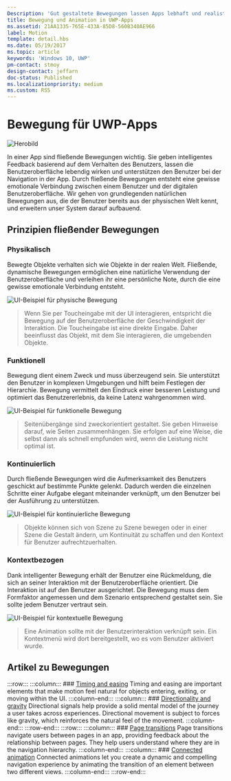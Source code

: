 ```yaml
---
Description: 'Gut gestaltete Bewegungen lassen Apps lebhaft und realistisch erscheinen. Helfen Sie Benutzern dabei, Kontextänderungen zu verstehen, und verbinden Sie Interaktionen mit visuellen Übergängen.'
title: Bewegung und Animation in UWP-Apps
ms.assetid: 21AA1335-765E-433A-85D8-560B340AE966
label: Motion
template: detail.hbs
ms.date: 05/19/2017
ms.topic: article
keywords: 'Windows 10, UWP'
pm-contact: stmoy
design-contact: jeffarn
doc-status: Published
ms.localizationpriority: medium
ms.custom: RS5
---
```

# <a name="motion-for-uwp-apps"></a>Bewegung für UWP-Apps

![Herobild](images/header-motion2.svg)

In einer App sind fließende Bewegungen wichtig. Sie geben intelligentes Feedback basierend auf dem Verhalten des Benutzers, lassen die Benutzeroberfläche lebendig wirken und unterstützen den Benutzer bei der Navigation in der App. Durch fließende Bewegungen entsteht eine gewisse emotionale Verbindung zwischen einem Benutzer und der digitalen Benutzeroberfläche. Wir gehen von grundlegenden natürlichen Bewegungen aus, die der Benutzer bereits aus der physischen Welt kennt, und erweitern unser System darauf aufbauend.

## <a name="fluent-motion-principles"></a>Prinzipien fließender Bewegungen

### <a name="physical"></a>Physikalisch

Bewegte Objekte verhalten sich wie Objekte in der realen Welt. Fließende, dynamische Bewegungen ermöglichen eine natürliche Verwendung der Benutzeroberfläche und verleihen ihr eine persönliche Note, durch die eine gewisse emotionale Verbindung entsteht.

![UI-Beispiel für physische Bewegung](images/Physical.gif)
> Wenn Sie per Toucheingabe mit der UI interagieren, entspricht die Bewegung auf der Benutzeroberfläche der Geschwindigkeit der Interaktion. Die Toucheingabe ist eine direkte Eingabe. Daher beeinflusst das Objekt, mit dem Sie interagieren, die umgebenden Objekte.

### <a name="functional"></a>Funktionell

Bewegung dient einem Zweck und muss überzeugend sein. Sie unterstützt den Benutzer in komplexen Umgebungen und hilft beim Festlegen der Hierarchie. Bewegung vermittelt den Eindruck einer besseren Leistung und optimiert das Benutzererlebnis, da keine Latenz wahrgenommen wird.

![UI-Beispiel für funktionelle Bewegung](images/functional.gif)
> Seitenübergänge sind zweckorientiert gestaltet. Sie geben Hinweise darauf, wie Seiten zusammenhängen. Sie erfolgen auf eine Weise, die selbst dann als schnell empfunden wird, wenn die Leistung nicht optimal ist.

### <a name="continuous"></a>Kontinuierlich

Durch fließende Bewegungen wird die Aufmerksamkeit des Benutzers geschickt auf bestimmte Punkte gelenkt. Dadurch werden die einzelnen Schritte einer Aufgabe elegant miteinander verknüpft, um den Benutzer bei der Ausführung zu unterstützen.

![UI-Beispiel für kontinuierliche Bewegung](images/continuous3.gif)
> Objekte können sich von Szene zu Szene bewegen oder in einer Szene die Gestalt ändern, um Kontinuität zu schaffen und den Kontext für Benutzer aufrechtzuerhalten.

### <a name="contextual"></a>Kontextbezogen

Dank intelligenter Bewegung erhält der Benutzer eine Rückmeldung, die sich an seiner Interaktion mit der Benutzeroberfläche orientiert. Die Interaktion ist auf den Benutzer ausgerichtet. Die Bewegung muss dem Formfaktor angemessen und dem Szenario entsprechend gestaltet sein. Sie sollte jedem Benutzer vertraut sein.

![UI-Beispiel für kontextuelle Bewegung](images/Contextual.gif)
> Eine Animation sollte mit der Benutzerinteraktion verknüpft sein. Ein Kontextmenü wird dort bereitgestellt, wo es vom Benutzer aktiviert wurde. 

## <a name="motion-articles"></a>Artikel zu Bewegungen

:::row:::
    :::column:::
        ### [Timing and easing](timing-and-easing.md)
        Timing and easing are important elements that make motion feel natural for objects entering, exiting, or moving within the UI.
    :::column-end:::
    :::column:::
        ### [Directionality and gravity](directionality-and-gravity.md)
        Directional signals help provide a solid mental model of the journey a user takes across experiences. Directional movement is subject to forces like gravity, which reinforces the natural feel of the movement.
    :::column-end:::
:::row-end:::
:::row:::
    :::column:::
        ### [Page transitions](page-transitions.md)
        Page transitions navigate users between pages in an app, providing feedback about the relationship between pages. They help users understand where they are in the navigation hierarchy.
    :::column-end:::
    :::column:::
        ### [Connected animation](connected-animation.md)
        Connected animations let you create a dynamic and compelling navigation experience by animating the transition of an element between two different views.
    :::column-end:::
:::row-end:::
